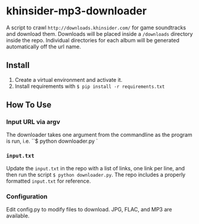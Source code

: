 # khinsider-mp3-downloader

A script to crawl `http://downloads.khinsider.com/` for game soundtracks and download them. Downloads will be placed inside a `/downloads` directory inside the repo. Individual directories for each album will be generated automatically off the url name.

## Install
1. Create a virtual environment and activate it.
2. Install requirements with `$ pip install -r requirements.txt`

## How To Use

### Input URL via argv

The downloader takes one argument from the commandline as the program is run, i.e. ``$ python downloader.py <url>`

### `input.txt`

Update the `input.txt` in the repo with a list of links, one link per line, and then run the script `$ python downloader.py`.
The repo includes a properly formatted `input.txt` for reference.

### Configuration

Edit config.py to modify files to download. JPG, FLAC, and MP3 are available.